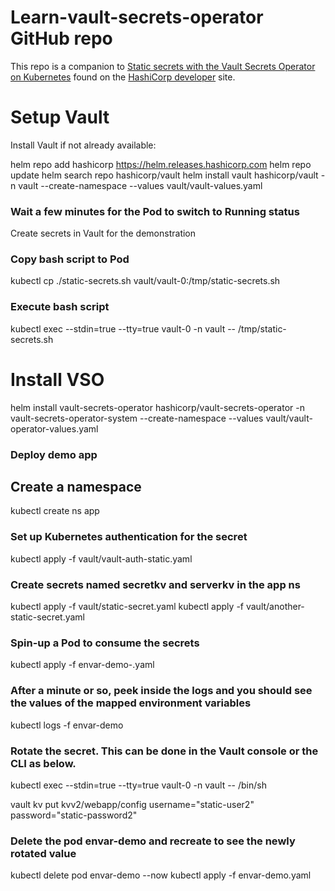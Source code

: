 # Learn-vault-secrets-operator GitHub repo

This repo is a companion to [Static secrets with the Vault Secrets Operator on Kubernetes](https://developer.hashicorp.com/vault/tutorials/kubernetes/vault-secrets-operator) found on the [HashiCorp developer](https://developer.hashicorp.com/) site.

# Setup Vault

Install Vault if not already available:

helm repo add hashicorp https://helm.releases.hashicorp.com
helm repo update
helm search repo hashicorp/vault
helm install vault hashicorp/vault -n vault --create-namespace --values vault/vault-values.yaml

### Wait a few minutes for the Pod to switch to Running status

Create secrets in Vault for the demonstration

### Copy bash script to Pod
kubectl cp ./static-secrets.sh vault/vault-0:/tmp/static-secrets.sh 

### Execute bash script
kubectl exec --stdin=true --tty=true vault-0 -n vault -- /tmp/static-secrets.sh


# Install VSO 

helm install vault-secrets-operator hashicorp/vault-secrets-operator -n vault-secrets-operator-system --create-namespace --values vault/vault-operator-values.yaml

### Deploy demo app

## Create a namespace

kubectl create ns app

### Set up Kubernetes authentication for the secret

kubectl apply -f vault/vault-auth-static.yaml

### Create secrets named secretkv and serverkv in the app ns

kubectl apply -f vault/static-secret.yaml
kubectl apply -f vault/another-static-secret.yaml

### Spin-up a Pod to consume the secrets

kubectl apply -f envar-demo-.yaml

### After a minute or so, peek inside the logs and you should see the values of the mapped environment variables
kubectl logs -f envar-demo

### Rotate the secret.  This can be done in the Vault console or the CLI as below.

kubectl exec --stdin=true --tty=true vault-0 -n vault -- /bin/sh

vault kv put kvv2/webapp/config username="static-user2" password="static-password2"

### Delete the pod envar-demo and recreate to see the newly rotated value

kubectl delete pod envar-demo --now
kubectl apply -f envar-demo.yaml
